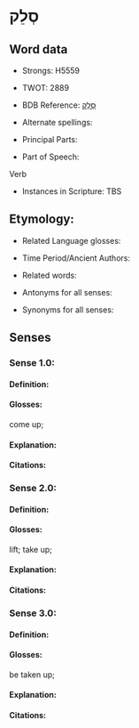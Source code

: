 # סְלֵק

<!-- Status: S2="NeedsEdits" -->
<!-- Lexica used for edits:   -->

## Word data

* Strongs: H5559

* TWOT: 2889

* BDB Reference: [סְלֵק](rc://en/bdb/dict/xo.ae.aa)

* Alternate spellings:

* Principal Parts:

* Part of Speech:

Verb

* Instances in Scripture: TBS

## Etymology:

* Related Language glosses:

* Time Period/Ancient Authors:

* Related words:

* Antonyms for all senses:

* Synonyms for all senses:

## Senses

### Sense 1.0:

#### Definition:

#### Glosses:

come up; 

#### Explanation:

#### Citations:



### Sense 2.0:

#### Definition:

#### Glosses:

lift; take up; 

#### Explanation:

#### Citations:



### Sense 3.0:

#### Definition:

#### Glosses:

be taken up; 

#### Explanation:

#### Citations:



